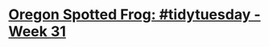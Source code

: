 # [Oregon Spotted Frog:  #tidytuesday - Week 31](https://github.com/rfordatascience/tidytuesday/tree/master/data/2022/2022-08-02)


